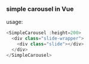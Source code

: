 ### simple carousel in Vue

usage:

```javascript
<SimpleCarousel :height=200>
  <div class="slide-wrapper">
    <div class="slide"></div>
  </div>
</SimpleCarousel>
```
